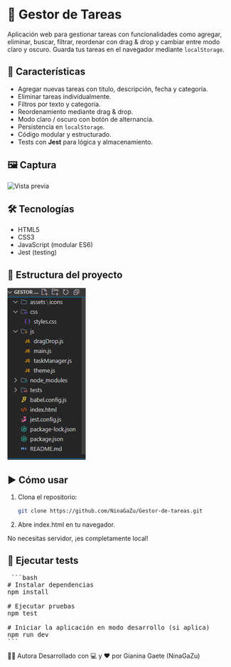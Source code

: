 # 📝 Gestor de Tareas

Aplicación web para gestionar tareas con funcionalidades como agregar, eliminar, buscar, filtrar, reordenar con drag & drop y cambiar entre modo claro y oscuro. Guarda tus tareas en el navegador mediante `localStorage`.

## 🚀 Características

- Agregar nuevas tareas con título, descripción, fecha y categoría.
- Eliminar tareas individualmente.
- Filtros por texto y categoría.
- Reordenamiento mediante drag & drop.
- Modo claro / oscuro con botón de alternancia.
- Persistencia en `localStorage`.
- Código modular y estructurado.
- Tests con **Jest** para lógica y almacenamiento.

## 🖼️ Captura

![Vista previa](./assets/icons/preview.png) <!-- reemplaza con la ruta correcta a tu captura -->

## 🛠️ Tecnologías

- HTML5
- CSS3
- JavaScript (modular ES6)
- Jest (testing)

## 📁 Estructura del proyecto

![Vista previa](./assets/icons/10.png)


## ▶️ Cómo usar

1. Clona el repositorio:
   ```bash
   git clone https://github.com/NinaGaZu/Gestor-de-tareas.git

2. Abre index.html en tu navegador.

No necesitas servidor, ¡es completamente local!

## 🧪 Ejecutar tests

<pre> ```bash
# Instalar dependencias
npm install

# Ejecutar pruebas
npm test

# Iniciar la aplicación en modo desarrollo (si aplica)
npm run dev
``` </pre>

👩‍💻 Autora
Desarrollado con 💻 y ❤️ por Gianina Gaete (NinaGaZu)
